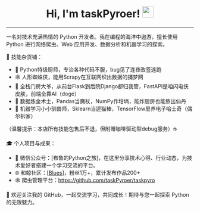   <h1 align="center">
Hi, I'm taskPyroer!
	<a href="https://github.com/Bouaskaoun" target="_self">
		<img src="https://media.giphy.com/media/hvRJCLFzcasrR4ia7z/giphy.gif" width="30">
	</a>
</h1>

<hr>

一名对技术充满热情的 Python 开发者。我在编程的海洋中遨游，擅长使用 Python 进行网络爬虫、Web 应用开发、数据分析和机器学习的探索。

🎩 技能杂货铺：
- 🐍 Python特级厨师，专治各种代码不服，bug见了连夜改签逃跑
- 🕸️ 人形蜘蛛侠，能用Scrapy在互联网织出数据的捕梦网
- 🚪 全栈门房大爷，从前台Flask到后院Django都归我管，FastAPI是咱闪电侠皮肤，前端全靠AI（doge）
- 🔮 数据炼金术士，Pandas当魔杖，NumPy作坩埚，能炸厨房也能熬出仙丹
- 🤖 机器学习小小驯兽师，Sklearn当逗猫棒，TensorFlow里养电子哈士奇（偶尔拆家）

（温馨提示：本店所有技能包售后不退，但附赠咖啡驱动型debug服务）☕️
  
🎓 个人项目与成果：
- 📢 微信公众号：[布鲁的Python之旅]，在这里分享技术心得、行业动态，为技术爱好者搭建一个学习交流的平台。
- 🌐 和鲸社区：[[Blues](https://www.heywhale.com/home/user/profile/5eef5c2435465c002d90c878)]，粉丝1万+，累计发布作品200+
- 🕸️ 爬虫管理平台：https://github.com/taskPyroer/taskpyro
  
🤝 欢迎关注我的 GitHub，一起交流学习，共同成长！期待与您一起探索 Python 的无限魅力。

